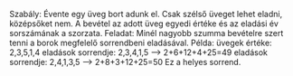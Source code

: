 Szabály: Évente egy üveg bort adunk el. Csak szélső üveget lehet eladni, középsőket nem. A bevétel az adott üveg egyedi értéke és az eladási év sorszámának a szorzata.
Feladat: Minél nagyobb szumma bevételre szert tenni a borok megfelelő sorrendbeni eladásával.
Példa: üvegek értéke: 2,3,5,1,4
   eladások sorrendje:  2,3,4,1,5 --> 2+6+12+4+25=49
   eladások sorrendje:  2,4,1,3,5 --> 2+8+3+12+25=50 Ez a helyes sorrend.